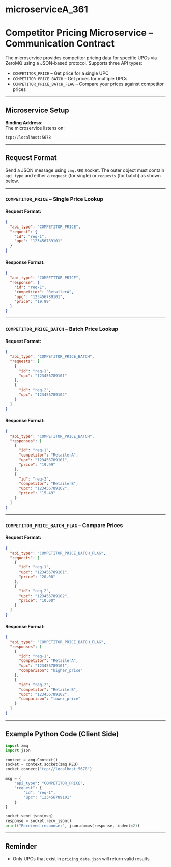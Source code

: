 # microserviceA_361

# Competitor Pricing Microservice – Communication Contract

The microservice provides competitor pricing data for specific UPCs via ZeroMQ using a JSON-based protocol. Supports three API types:

- `COMPETITOR_PRICE` – Get price for a single UPC  
- `COMPETITOR_PRICE_BATCH` – Get prices for multiple UPCs  
- `COMPETITOR_PRICE_BATCH_FLAG` – Compare your prices against competitor prices  

---

## Microservice Setup

**Binding Address:**  
The microservice listens on:

```
tcp://localhost:5678
```

---

## Request Format

Send a JSON message using `zmq.REQ` socket. The outer object must contain `api_type` and either a `request` (for single) or `requests` (for batch) as shown below.

---

###  `COMPETITOR_PRICE` – Single Price Lookup

#### Request Format:

```json
{
  "api_type": "COMPETITOR_PRICE",
  "request": {
    "id": "req-1",
    "upc": "123456789101"
  }
}
```

#### Response Format:

```json
{
  "api_type": "COMPETITOR_PRICE",
  "response": {
    "id": "req-1",
    "competitor": "RetailerA",
    "upc": "123456789101",
    "price": "19.99"
  }
}
```

---

### `COMPETITOR_PRICE_BATCH` – Batch Price Lookup

#### Request Format:

```json
{
  "api_type": "COMPETITOR_PRICE_BATCH",
  "requests": [
    {
      "id": "req-1",
      "upc": "123456789101"
    },
    {
      "id": "req-2",
      "upc": "123456789102"
    }
  ]
}
```

#### Response Format:

```json
{
  "api_type": "COMPETITOR_PRICE_BATCH",
  "responses": [
    {
      "id": "req-1",
      "competitor": "RetailerA",
      "upc": "123456789101",
      "price": "19.99"
    },
    {
      "id": "req-2",
      "competitor": "RetailerB",
      "upc": "123456789102",
      "price": "15.49"
    }
  ]
}
```

---

### `COMPETITOR_PRICE_BATCH_FLAG` – Compare Prices

#### Request Format:

```json
{
  "api_type": "COMPETITOR_PRICE_BATCH_FLAG",
  "requests": [
    {
      "id": "req-1",
      "upc": "123456789101",
      "price": "20.00"
    },
    {
      "id": "req-2",
      "upc": "123456789102",
      "price": "10.00"
    }
  ]
}
```

#### Response Format:

```json
{
  "api_type": "COMPETITOR_PRICE_BATCH_FLAG",
  "responses": [
    {
      "id": "req-1",
      "competitor": "RetailerA",
      "upc": "123456789101",
      "comparison": "higher_price"
    },
    {
      "id": "req-2",
      "competitor": "RetailerB",
      "upc": "123456789102",
      "comparison": "lower_price"
    }
  ]
}
```

---

## Example Python Code (Client Side)

```python
import zmq
import json

context = zmq.Context()
socket = context.socket(zmq.REQ)
socket.connect("tcp://localhost:5678")

msg = {
    "api_type": "COMPETITOR_PRICE",
    "request": {
        "id": "req-1",
        "upc": "123456789101"
    }
}

socket.send_json(msg)
response = socket.recv_json()
print("Received response:", json.dumps(response, indent=2))
```

---

## Reminder
- Only UPCs that exist in `pricing_data.json` will return valid results.
